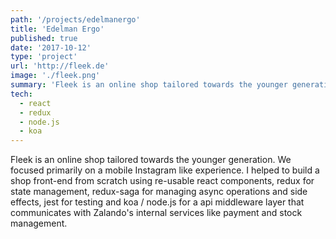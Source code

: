 ```yaml
---
path: '/projects/edelmanergo'
title: 'Edelman Ergo'
published: true
date: '2017-10-12'
type: 'project'
url: 'http://fleek.de'
image: './fleek.png'
summary: 'Fleek is an online shop tailored towards the younger generation. We focused primarily on a mobile Instagram like experience.'
tech:
  - react
  - redux
  - node.js
  - koa
---
```


Fleek is an online shop tailored towards the younger generation. We focused primarily on a mobile Instagram like experience.
I helped to build a shop front-end from scratch using re-usable react components, redux for state management, redux-saga for managing async operations and side effects, jest for testing and koa / node.js for a api middleware layer that communicates with
Zalando's internal services like payment and stock management.
